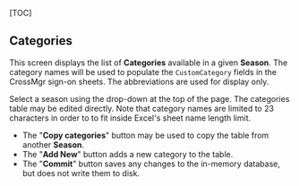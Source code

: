 [TOC]

## Categories

This screen displays the list of **Categories** available in a given **Season**.  The category names will be used to populate the `CustomCategory` fields in the CrossMgr sign-on sheets.  The abbreviations are used for display only.

Select a season using the drop-down at the top of the page.  The categories table may be edited directly.  Note that category names are limited to 23 characters in order to to fit inside Excel's sheet name length limit.

* The "**Copy categories**" button may be used to copy the table from another **Season**.
* The "**Add New**" button adds a new category to the table.
* The "**Commit**" button saves any changes to the in-memory database, but does not write them to disk.
